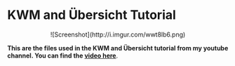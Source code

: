 # KWM and Übersicht Tutorial
<center>![Screenshot](http://i.imgur.com/wwt8lb6.png)</center>

**This are the files used in the KWM and Übersicht tutorial from my youtube channel. You can find the [video here](https://www.youtube.com/watch?v=E4F1-DVNlHg)**.
